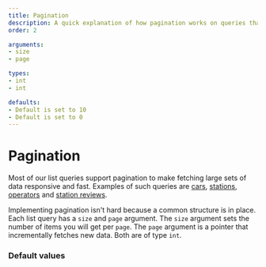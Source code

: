 ```yaml
---
title: Pagination
description: A quick explanation of how pagination works on queries that support it
order: 2

arguments:
- size
- page

types:
- int
- int

defaults:
- Default is set to 10
- Default is set to 0
---
```


# Pagination
Most of our list queries support pagination to make fetching large sets of data responsive and fast. Examples of such queries are [cars](), [stations](), [operators]() and [station reviews](). 

Implementing pagination isn't hard because a common structure is in place. Each list query has a `size` and `page` argument. The `size` argument sets the number of items you will get per `page`. The `page` argument is a pointer that incrementally fetches new data. Both are of type `int`.

### Default values
<c-table :argument="arguments" :type="types" :default="defaults" />